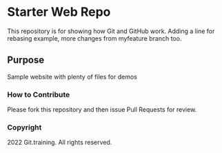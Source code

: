 # Starter Web Repo

This repository is for showing how Git and GitHub work. Adding a line for rebasing example, more changes from myfeature branch too.

## Purpose

Sample website with plenty of files for demos

### How to Contribute

Please fork this repository and then issue Pull Requests for review.

### Copyright
2022 Git.training. All rights reserved.